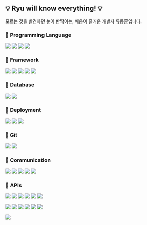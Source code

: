 ## :bulb: Ryu will know everything! :bulb:

모르는 것을 발견하면 눈이 반짝이는, 배움이 즐거운 개발자 류동훈입니다.
<br>

### 📌 Programming Language

<img src="https://img.shields.io/badge/Java-FF7800?style=flat&logo=coffeescript&logoColor=white"/> <img src="https://img.shields.io/badge/Python-3776AB?style=flat&logo=Python&logoColor=white"/> <img src="https://img.shields.io/badge/Javascript-F7DF1E?style=flat&logo=Javascript&logoColor=white"/> <img src="https://img.shields.io/badge/Typescript-3178C6?style=flat&logo=Typescript&logoColor=white"/> 

### 📌 Framework

<img src="https://img.shields.io/badge/Springboot-6DB33F?style=flat&logo=Springboot&logoColor=white"/> <img src="https://img.shields.io/badge/Django-092E20?style=flat&logo=Django&logoColor=white"/> <img src="https://img.shields.io/badge/React-61DAFB?style=flat&logo=React&logoColor=white"/> <img src="https://img.shields.io/badge/Vue-4FC08D?style=flat&logo=Vue.js&logoColor=white"/> <img src="https://img.shields.io/badge/FastAPI-009688?style=flat&logo=fastapi&logoColor=white"/> 

### 📌 Database

<img src="https://img.shields.io/badge/MySQL-4479A1?style=flat&logo=MySQL&logoColor=white"/> <img src="https://img.shields.io/badge/Redis-DC382D?style=flat&logo=Redis&logoColor=white"/> 

### 📌 Deployment

<img src="https://img.shields.io/badge/Docker-2496ED?style=flat&logo=Docker&logoColor=white"/> <img src="https://img.shields.io/badge/Amazon EC2-FF9900?style=flat&logo=amazonec2&logoColor=white"/> <img src="https://img.shields.io/badge/Nginx-009639?style=flat&logo=Nginx&logoColor=white"/> 

### 📌 Git

<img src="https://img.shields.io/badge/Github-181717?style=flat&logo=github&logoColor=white"/> <img src="https://img.shields.io/badge/Gitlab-FC6D26?style=flat&logo=gitlab&logoColor=white"/>

### 📌 Communication

<img src="https://img.shields.io/badge/Jira-0052CC?style=flat&logo=jira&logoColor=white"/> <img src="https://img.shields.io/badge/Slack-4A154B?style=flat&logo=slack&logoColor=white"/> <img src="https://img.shields.io/badge/Mattermost-0058CC?style=flat&logo=mattermost&logoColor=white"/> <img src="https://img.shields.io/badge/Notion-000000?style=flat&logo=notion&logoColor=white"/> <img src="https://img.shields.io/badge/Figma-F24E1E?style=flat&logo=figma&logoColor=white"/> 

### 📌 APIs

<img src="https://img.shields.io/badge/OAuth2.0-6DB33F?style=flat&logo=Springboot&logoColor=white"/> <img src="https://img.shields.io/badge/JPA-6DB33F?style=flat&logo=Springboot&logoColor=white"/> <img src="https://img.shields.io/badge/JWT-6DB33F?style=flat&logo=Springboot&logoColor=white"/> <img src="https://img.shields.io/badge/SSE-6DB33F?style=flat&logo=Springboot&logoColor=white"/> <img src="https://img.shields.io/badge/DjangoRESTFramework-092E20?style=flat&logo=Django&logoColor=white"/> <img src="https://img.shields.io/badge/uWSGI-092E20?style=flat&logo=Django&logoColor=white"/> 

<img src="https://img.shields.io/badge/StyledConponents-DB7093?style=flat&logo=styledcomponents&logoColor=white"/> <img src="https://img.shields.io/badge/Redux-61DAFB?style=flat&logo=React&logoColor=white"/> <img src="https://img.shields.io/badge/SSE-61DAFB?style=flat&logo=React&logoColor=white"/> <img src="https://img.shields.io/badge/Vuex-4FC08D?style=flat&logo=Vue.js&logoColor=white"/>  <img src="https://img.shields.io/badge/Axios-5A29E4?style=flat&logo=axios&logoColor=white"/> <img src="https://img.shields.io/badge/Bootstrap-7952B3?style=flat&logo=bootstrap&logoColor=white"/>  

<img src="https://img.shields.io/badge/OpenAI-F24E1E?style=flat&logo=figma&logoColor=white"/> 

